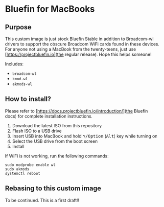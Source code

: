# Bluefin for MacBooks

## Purpose

This custom image is just stock Bluefin Stable in addition to Broadcom-wl drivers to support the obscure Broadcom WiFi cards found in these devices. For anyone not using a MacBook from the twenty-teens, just use [https://projectbluefin.io](the regular release). Hope this helps someone!

Includes:

- `broadcom-wl`
- `kmod-wl`
- `akmods-wl`

## How to install?

Please refer to [https://docs.projectbluefin.io/introduction/](the Bluefin docs) for complete installation instructions.

1. Download the latest ISO from this repository
2. Flash ISO to a USB drive
3. Insert USB into MacBook and hold <kbd>⌥/Option</kbd> (<kbd>Alt</kbd>) key while turning on
4. Select the USB drive from the boot screen
5. Install

If WiFi is not working, run the following commands:

```
sudo modprobe enable wl
sudo akmods
systemctl reboot
```

## Rebasing to this custom image

To be continued. This is a first draft!!
